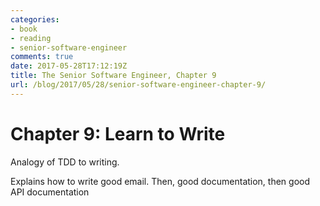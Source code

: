 ```yaml
---
categories:
- book
- reading
- senior-software-engineer
comments: true
date: 2017-05-28T17:12:19Z
title: The Senior Software Engineer, Chapter 9
url: /blog/2017/05/28/senior-software-engineer-chapter-9/
---
```


# Chapter 9: Learn to Write

Analogy of TDD to writing.

Explains how to write good email.
Then, good documentation, 
then good API documentation

